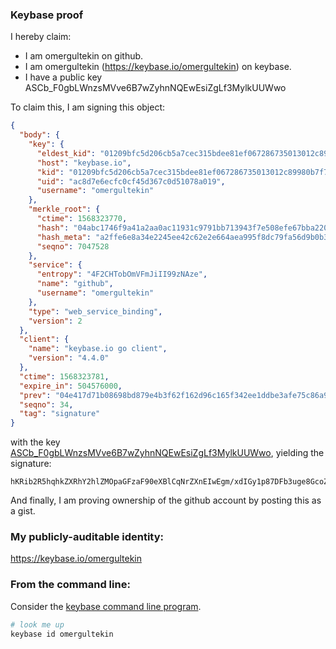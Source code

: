 ### Keybase proof

I hereby claim:

  * I am omergultekin on github.
  * I am omergultekin (https://keybase.io/omergultekin) on keybase.
  * I have a public key ASCb_F0gbLWnzsMVve6B7wZyhnNQEwEsiZgLf3MylkUUWwo

To claim this, I am signing this object:

```json
{
  "body": {
    "key": {
      "eldest_kid": "01209bfc5d206cb5a7cec315bdee81ef067286735013012c89980b7f73329645145b0a",
      "host": "keybase.io",
      "kid": "01209bfc5d206cb5a7cec315bdee81ef067286735013012c89980b7f73329645145b0a",
      "uid": "ac8d7e6ecfc0cf45d367c0d51078a019",
      "username": "omergultekin"
    },
    "merkle_root": {
      "ctime": 1568323770,
      "hash": "04abc1746f9a41a2aa0ac11931c9791bb713943f7e508efe67bba220ccb2e193a7e717970ed08a4fd5fe8479772d4a5569a620e07762f9491a8dd3ccfddc913f",
      "hash_meta": "a2ffe6e8a34e2245ee42c62e2e664aea995f8dc79fa56d9b0b3bed421ad57378",
      "seqno": 7047528
    },
    "service": {
      "entropy": "4F2CHTobOmVFmJiII99zNAze",
      "name": "github",
      "username": "omergultekin"
    },
    "type": "web_service_binding",
    "version": 2
  },
  "client": {
    "name": "keybase.io go client",
    "version": "4.4.0"
  },
  "ctime": 1568323781,
  "expire_in": 504576000,
  "prev": "04e417d71b08698bd879e4b3f62f162d96c165f342ee1ddbe3afe75c86a9b6fc",
  "seqno": 34,
  "tag": "signature"
}
```

with the key [ASCb_F0gbLWnzsMVve6B7wZyhnNQEwEsiZgLf3MylkUUWwo](https://keybase.io/omergultekin), yielding the signature:

```
hKRib2R5hqhkZXRhY2hlZMOpaGFzaF90eXBlCqNrZXnEIwEgm/xdIGy1p87DFb3uge8GcoZzUBMBLImYC39zMpZFFFsKp3BheWxvYWTESpcCIsQgBOQX1xsIaYvYeeSz9i8WLZbBZfNC7h3b46/nXIaptvzEIFjYrLS1kUogO6c+yJdVL4kvPbmpd3meINGFvBVbi7LwAgHCo3NpZ8RAb6n3gmSohF12fQzjuKpAPWALHPsMqJHvGG5nXW2/ZXqKQmZU0eTfWCD8DkAoAA9jLk+BiWbWveJCE3ZhbwlKDahzaWdfdHlwZSCkaGFzaIKkdHlwZQildmFsdWXEIP9QU2FHKEq/PLebbdDgmyyqZ9lUbGnj2EdSLVAxq2SJo3RhZ80CAqd2ZXJzaW9uAQ==

```

And finally, I am proving ownership of the github account by posting this as a gist.

### My publicly-auditable identity:

https://keybase.io/omergultekin

### From the command line:

Consider the [keybase command line program](https://keybase.io/download).

```bash
# look me up
keybase id omergultekin
```
